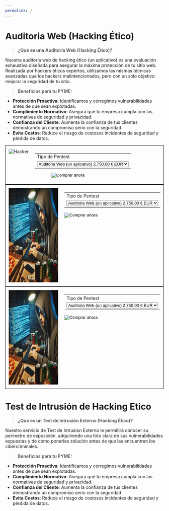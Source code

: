 ```yaml
---
permalink: /
---
```

# **Auditoria Web (Hacking Ético)**
> **¿Qué es una Auditoría Web (Hacking Ético)?**

Nuestra auditoría web de hacking ético (un aplicativo) es una evaluación exhaustiva diseñada para asegurar la máxima protección de tu sitio web. Realizada por hackers éticos expertos, utilizamos las mismas técnicas avanzadas que los hackers malintencionados, pero con un solo objetivo: mejorar la seguridad de tu sitio.


> **Beneficios para tu PYME:**

- **Protección Proactiva**: Identificamos y corregimos vulnerabilidades antes de que sean explotadas.
- **Cumplimiento Normativo**: Asegura que tu empresa cumpla con las normativas de seguridad y privacidad.
- **Confianza del Cliente**: Aumenta la confianza de tus clientes demostrando un compromiso serio con la seguridad.
- **Evita Costos**: Reduce el riesgo de costosos incidentes de seguridad y pérdida de datos.



<!DOCTYPE html>
<html lang="es">
<head>
  <meta charset="UTF-8">
  <meta name="viewport" content="width=device-width, initial-scale=1.0">
  <title>Formulario con Imagen</title>
  <style>
    .container {
      display: flex;
      align-items: flex-start;
      border: 1px solid #000;
      padding: 10px;
    }
    .image {
      margin-right: 20px;
    }
    .info {
      margin-top: 10px;
    }
    .button-container {
      display: flex;
      justify-content: center;
    }
    .custom-button {
      width: 100%;
      max-width: 200px; /* Adjust the max-width as needed */
    }
  </style>
  <script>
    function updateInfo() {
      var select = document.getElementsByName('os0')[0];
      var info = document.getElementById('info');
      var selectedOption = select.options[select.selectedIndex].value;
      
      if (selectedOption === "Auditoria Web (un aplicativo)") {
        info.innerHTML = '<a href="https://wintohack.github.io/docs/auditoria_web.html" target="_blank">Información sobre Auditoria Web (un aplicativo)</a>';
      } else if (selectedOption === "Test de Intrusion Externo") {
        info.innerHTML = '<a href="https://wintohack.github.io/docs/test_intrusion_externo.html" target="_blank">Información sobre Test de Intrusión Externo</a>';
      } else {
        info.innerHTML = '';
      }
    }
  </script>
</head>
<body>
  <div class="container">
    <div class="image">
      <img src="docs/hackerr.jpg" alt="Hacker" width="300" height="300">
    </div>
    <div>
      <form action="https://www.paypal.com/cgi-bin/webscr" method="post" target="_top">
        <input type="hidden" name="cmd" value="_s-xclick" />
        <input type="hidden" name="hosted_button_id" value="7LP3R7NTV69QA" />
        <table>
          <tr>
            <td>
              <input type="hidden" name="on0" value="Tipo de Pentest"/>
              Tipo de Pentest
            </td>
          </tr>
          <tr>
            <td>
              <select name="os0" onchange="updateInfo()">
                <option value="Auditoria Web (un aplicativo)">
                  Auditoria Web (un aplicativo) 2.750,00 € EUR
                </option>
                <option value="Test de Intrusion Externo">
                  Test de Intrusion Externo 6.700,00 € EUR
                </option>
              </select>
            </td>
          </tr>
        </table>
        <input type="hidden" name="currency_code" value="EUR" />
        <div class="button-container">
          <input type="image" class="custom-button" src="docs/paypal.png" border="0" name="submit" title="Pagar ahora" alt="Comprar ahora" />
        </div>
      </form>
      <div id="info" class="info"></div>
    </div>
  </div>
</body>
</html>






<html lang="es">
<head>
  <meta charset="UTF-8">
  <meta name="viewport" content="width=device-width, initial-scale=1.0">
  <title>Formulario con Imagen</title>
  <style>
    .container {
      display: flex;
      align-items: flex-start;
      border: 1px solid #000;
      padding: 10px;
    }
    .image {
      margin-right: 20px;
    }
    .info {
      margin-top: 10px;
    }
  </style>
  <script>
    function updateInfo() {
      var select = document.getElementsByName('os0')[0];
      var info = document.getElementById('info');
      var selectedOption = select.options[select.selectedIndex].value;
      
      if (selectedOption === "Auditoria Web (un aplicativo)") {
        info.innerHTML = '<a href="https://wintohack.github.io/docs/auditoria_web.html" target="_blank">Información sobre Auditoria Web (un aplicativo)</a>';
      } else if (selectedOption === "Test de Intrusion Externo") {
        info.innerHTML = '<a href="https://wintohack.github.io/docs/test_intrusion_externo.html" target="_blank">Información sobre Test de Intrusión Externo</a>';
      } else {
        info.innerHTML = '';
      }
    }
  </script>
</head>
<body>
  <div class="container">
    <div class="image">
      <img src="docs/hacker.jpg" alt="Hacker" width="300" height="300">
    </div>
    <div>
      <form action="https://www.paypal.com/cgi-bin/webscr" method="post" target="_top">
        <input type="hidden" name="cmd" value="_s-xclick" />
        <input type="hidden" name="hosted_button_id" value="7LP3R7NTV69QA" />
        <table>
          <tr>
            <td>
              <input type="hidden" name="on0" value="Tipo de Pentest"/>
              Tipo de Pentest
            </td>
          </tr>
          <tr>
            <td>
              <select name="os0" onchange="updateInfo()">
                <option value="Auditoria Web (un aplicativo)">
                  Auditoria Web (un aplicativo) 2.750,00 € EUR
                </option>
                <option value="Test de Intrusion Externo">
                  Test de Intrusion Externo 6.700,00 € EUR
                </option>
              </select>
            </td>
          </tr>
        </table>
        <input type="hidden" name="currency_code" value="EUR" />
        <div class="image">
        <input type="image" class="paypal-button" src="docs/paypal.png" border="0" name="submit" title="PayPal, la forma rápida y segura de pagar en Internet." alt="Comprar ahora" />
        </div>
      </form>
      <div id="info" class="info"></div>
    </div>
  </div>
</body>
</html>





<html lang="es">
<head>
  <meta charset="UTF-8">
  <meta name="viewport" content="width=device-width, initial-scale=1.0">
  <title>Formulario con Imagen</title>
  <style>
    .container {
      display: flex;
      align-items: flex-start;
      border: 1px solid #000;
      padding: 10px;
    }
    .image {
      margin-right: 20px;
    }
    .info {
      margin-top: 10px;
    }
  </style>
  <script>
    function updateInfo() {
      var select = document.getElementsByName('os0')[0];
      var info = document.getElementById('info');
      var selectedOption = select.options[select.selectedIndex].value;
      
      if (selectedOption === "Auditoria Web (un aplicativo)") {
        info.innerHTML = '<a href="https://wintohack.github.io/docs/auditoria_web.html" target="_blank">Información sobre Auditoria Web (un aplicativo)</a>';
      } else if (selectedOption === "Test de Intrusion Externo") {
        info.innerHTML = '<a href="https://wintohack.github.io/docs/test_intrusion_externo.html" target="_blank">Información sobre Test de Intrusión Externo</a>';
      } else {
        info.innerHTML = '';
      }
    }
  </script>
</head>
<body>
  <div class="container">
    <div class="image">
      <img src="docs/hacker.jpg" alt="Imagen de 300x300" width="300" height="300">
    </div>
    <div>
      <form action="https://www.paypal.com/cgi-bin/webscr" method="post" target="_top">
        <input type="hidden" name="cmd" value="_s-xclick" />
        <input type="hidden" name="hosted_button_id" value="7LP3R7NTV69QA" />
        <table>
          <tr>
            <td>
              <input type="hidden" name="on0" value="Tipo de Pentest"/>
              Tipo de Pentest
            </td>
          </tr>
          <tr>
            <td>
              <select name="os0" onchange="updateInfo()">
                <option value="Auditoria Web (un aplicativo)">
                  Auditoria Web (un aplicativo) 2.750,00 € EUR
                </option>
                <option value="Test de Intrusion Externo">
                  Test de Intrusion Externo 6.700,00 € EUR
                </option>
              </select>
            </td>
          </tr>
        </table>
        <input type="hidden" name="currency_code" value="EUR" />
        <input type="image" src="https://www.paypalobjects.com/es_ES/i/btn/btn_buynowCC_LG.gif" border="0" name="submit" title="PayPal, la forma rápida y segura de pagar en Internet." alt="Comprar ahora" />
      </form>
      <div id="info" class="info"></div>
    </div>
  </div>
</body>
</html>



# **Test de Intrusión de Hacking Etico**
> **¿Qué es un Test de Intrusión Externo (Hacking Ético)?**

Nuestro servicio de Test de Intrusion Externo le permitirá conocer su perímetro de exposición, adquiriendo una foto clara de sus vulnerabilidades expuestas y de cómo ponerles solución antes de que las encuentren los cibercriminales.

> **Beneficios para tu PYME:**

- **Protección Proactiva**: Identificamos y corregimos vulnerabilidades antes de que sean explotadas.
- **Cumplimiento Normativo**: Asegura que tu empresa cumpla con las normativas de seguridad y privacidad.
- **Confianza del Cliente**: Aumenta la confianza de tus clientes demostrando un compromiso serio con la seguridad.
- **Evita Costos**: Reduce el riesgo de costosos incidentes de seguridad y pérdida de datos.


